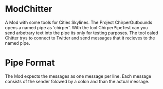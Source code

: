 # ModChitter

A Mod with some tools for Cities Skylines. The Project ChirperOutbounds opens a named pipe as 'chirper'. With the tool ChirperPipeTest can you send arbetrary text into the pipe its only for testing purposes. The tool caled Chitter trys to connect to Twitter and send messages that it recieves to the named pipe.

# Pipe Format

The Mod expects the messages as one message per line. Each message consists of the sender folowed by a colon and than the actual message.
